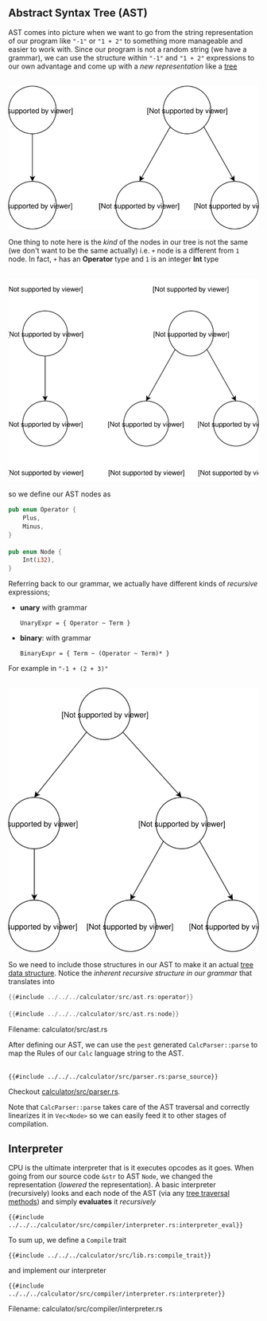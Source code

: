 ## Abstract Syntax Tree (AST)

AST comes into picture when we want to go from the string representation of our program like `"-1"` or `"1 + 2"` to something more manageable and easier to work with. Since our program is not a random string (we have a grammar), we can use the structure within `"-1"` and `"1 + 2"` expressions to our own advantage and come up with a *new representation* like a [tree](https://en.wikipedia.org/wiki/Tree_structure)

<p align="center">
  </br>
    <a href><img  alt="ast" src="../img/ast.svg"> </a>
</p>

One thing to note here is the *kind* of the nodes in our tree is not the same (we don't want to be the same actually) i.e. `+` node is a different from `1` node. In fact, `+` has an **Operator** type and `1` is an integer **Int** type


<p align="center">
  </br>
    <a href><img  alt="ast" src="../img/ast_typed.svg"> </a>
</p>


so we define our AST nodes as

```rust
pub enum Operator {
    Plus,
    Minus,
}

pub enum Node {
    Int(i32),
}
```

Referring back to our grammar, we actually have different kinds of *recursive* expressions;

* **unary** with grammar
  ```
  UnaryExpr = { Operator ~ Term }
  ```
* **binary**: with grammar
  ```
  BinaryExpr = { Term ~ (Operator ~ Term)* }
  ```

For example in `"-1 + (2 + 3)"`

<p align="center">
</br>
    <a href><img alt="compiler" src="../img/ast_recursive.svg"> </a>
</p>

So we need to include those structures in our AST to make it an actual [tree data structure](https://en.wikipedia.org/wiki/Binary_tree). Notice the *inherent recursive structure in our grammar* that translates into


```rust
{{#include ../../../calculator/src/ast.rs:operator}}

{{#include ../../../calculator/src/ast.rs:node}}
```
<span class="filename">Filename: calculator/src/ast.rs</span>

After defining our AST, we can use the `pest` generated `CalcParser::parse` to map the Rules of our `Calc` language string to the AST.

```rust,ignore

{{#include ../../../calculator/src/parser.rs:parse_source}}
```
Checkout [calculator/src/parser.rs](../../../calculator/src/parser.rs).


Note that `CalcParser::parse` takes care of the AST traversal and correctly linearizes it in `Vec<Node>` so we can easily feed it to other stages of compilation.


## Interpreter

CPU is the ultimate interpreter that is it executes opcodes as it goes. When going from our source code `&str` to AST `Node`, we changed the representation (*lowered* the representation). A basic interpreter (recursively) looks and each node of the AST (via any [tree traversal methods](https://en.wikipedia.org/wiki/Tree_traversal)) and simply **evaluates** it *recursively*

```rust,ignore
{{#include ../../../calculator/src/compiler/interpreter.rs:interpreter_eval}}
```

To sum up, we define a `Compile` trait

```rust,ignore
{{#include ../../../calculator/src/lib.rs:compile_trait}}
```

and implement our interpreter

```rust,ignore
{{#include ../../../calculator/src/compiler/interpreter.rs:interpreter}}
```
<span class="filename">Filename: calculator/src/compiler/interpreter.rs</span>
